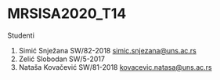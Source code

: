 # MRSISA2020_T14

Studenti
1. Simić Snježana SW/82-2018 simic.snjezana@uns.ac.rs
2. Zelić Slobodan SW/5-2017
3. Nataša Kovačević SW/81-2018 kovacevic.natasa@uns.ac.rs



